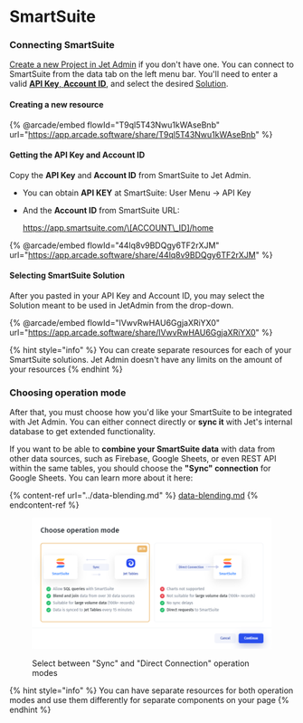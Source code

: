 # SmartSuite

### Connecting SmartSuite

[Create a new Project in Jet Admin](https://app.jetadmin.io/) if you don't have one. You can connect to SmartSuite from the data tab on the left menu bar. You'll need to enter a valid [**API Key**, **Account ID**](smartsuite.md#getting-the-api-key-and-account-id), and select the desired [Solution](smartsuite.md#selecting-smartsuite-solution).

#### Creating a new resource

{% @arcade/embed flowId="T9ql5T43Nwu1kWAseBnb" url="https://app.arcade.software/share/T9ql5T43Nwu1kWAseBnb" %}

#### Getting the API Key and Account ID

Copy the **API Key** and **Account ID** from SmartSuite to Jet Admin.&#x20;

* You can obtain **API KEY** at SmartSuite: User Menu -> API Key
*   And the **Account ID** from SmartSuite URL:&#x20;

    https://app.smartsuite.com/\[ACCOUNT\_ID]/home

{% @arcade/embed flowId="44lq8v9BDQgy6TF2rXJM" url="https://app.arcade.software/share/44lq8v9BDQgy6TF2rXJM" %}

#### Selecting SmartSuite Solution

After you pasted in your API Key and Account ID, you may select the Solution meant to be used in JetAdmin from the drop-down.

{% @arcade/embed flowId="lVwvRwHAU6GgjaXRiYX0" url="https://app.arcade.software/share/lVwvRwHAU6GgjaXRiYX0" %}

{% hint style="info" %}
You can create separate resources for each of your SmartSuite solutions. Jet Admin doesn't have any limits on the amount of your resources
{% endhint %}

### Choosing operation mode&#x20;

After that, you must choose how you'd like your SmartSuite to be integrated with Jet Admin. You can either connect directly or **sync it** with Jet's internal database to get extended functionality.&#x20;

If you want to be able to **combine your SmartSuite data** with data from other data sources, such as Firebase, Google Sheets, or even REST API within the same tables, you should choose the **"Sync" connection** for Google Sheets. You can learn more about it here:

{% content-ref url="../data-blending.md" %}
[data-blending.md](../data-blending.md)
{% endcontent-ref %}

<figure><img src="../../.gitbook/assets/image (3) (1) (1) (1) (1) (1) (1).png" alt=""><figcaption><p>Select between "Sync" and "Direct Connection" operation modes</p></figcaption></figure>

{% hint style="info" %}
You can have separate resources for both operation modes and use them differently for separate components on your page
{% endhint %}

